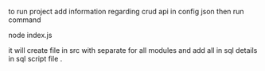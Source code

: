to run project add information regarding crud api in config json
then run command

node index.js

it will create file in src with separate for all modules
and add all in sql details in sql script file .
